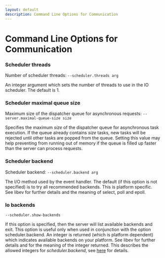 ```yaml
---
layout: default
description: Command Line Options for Communication
---
```

Command Line Options for Communication
======================================

### Scheduler threads

Number of scheduler threads: `--scheduler.threads arg`

An integer argument which sets the number of threads to use in the IO
scheduler. The default is 1.

### Scheduler maximal queue size

Maximum size of the dispatcher queue for asynchronous requests:
`--server.maximal-queue-size size`

Specifies the maximum *size* of the dispatcher queue for asynchronous
task execution. If the queue already contains *size* tasks, new tasks
will be rejected until other tasks are popped from the queue. Setting this
value may help preventing from running out of memory if the queue is
filled up faster than the server can process requests.

### Scheduler backend

Scheduler backend: `--scheduler.backend arg`

The I/O method used by the event handler. The default (if this option is
not specified) is to try all recommended backends. This is platform
specific. See libev for further details and the meaning of select, poll
and epoll.

### Io backends

`--scheduler.show-backends`

If this option is specified, then the server will list available backends and
exit. This option is useful only when used in conjunction with the option
scheduler.backend. An integer is returned (which is platform dependent) which
indicates available backends on your platform. See libev for further details and
for the meaning of the integer returned. This describes the allowed integers for
*scheduler.backend*, see [here](#command-line-options-for-communication) for details.
